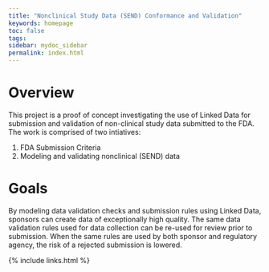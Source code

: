 ```yaml
---
title: "Nonclinical Study Data (SEND) Conformance and Validation"
keywords: homepage
toc: false
tags:
sidebar: mydoc_sidebar
permalink: index.html
---
```


# Overview 
This project is a proof of concept investigating the use of Linked Data for submission and validation of non-clinical study data 
submitted to the FDA. The work is comprised of two intiatives:

1. FDA Submission Criteria
1. Modeling and validating nonclinical (SEND) data

# Goals
By modeling data validation checks and submission rules using Linked Data, sponsors can create data of exceptionally high quality. The same data validation rules 
used for data collection can be re-used for review prior to submission. When the same rules are used by both sponsor and regulatory agency,
the risk of a rejected submission is lowered.

{% include links.html %}
